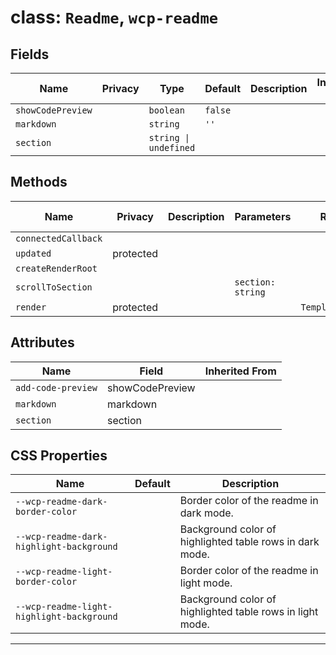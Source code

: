 # class: `Readme`, `wcp-readme`

## Fields

| Name              | Privacy | Type                  | Default | Description | Inherited From |
| ----------------- | ------- | --------------------- | ------- | ----------- | -------------- |
| `showCodePreview` |         | `boolean`             | `false` |             |                |
| `markdown`        |         | `string`              | `''`    |             |                |
| `section`         |         | `string \| undefined` |         |             |                |

## Methods

| Name                | Privacy   | Description | Parameters        | Return           | Inherited From |
| ------------------- | --------- | ----------- | ----------------- | ---------------- | -------------- |
| `connectedCallback` |           |             |                   |                  |                |
| `updated`           | protected |             |                   |                  |                |
| `createRenderRoot`  |           |             |                   |                  |                |
| `scrollToSection`   |           |             | `section: string` |                  |                |
| `render`            | protected |             |                   | `TemplateResult` |                |

## Attributes

| Name               | Field           | Inherited From |
| ------------------ | --------------- | -------------- |
| `add-code-preview` | showCodePreview |                |
| `markdown`         | markdown        |                |
| `section`          | section         |                |

## CSS Properties

| Name                                      | Default | Description                                               |
| ----------------------------------------- | ------- | --------------------------------------------------------- |
| `--wcp-readme-dark-border-color`          |         | Border color of the readme in dark mode.                  |
| `--wcp-readme-dark-highlight-background`  |         | Background color of highlighted table rows in dark mode.  |
| `--wcp-readme-light-border-color`         |         | Border color of the readme in light mode.                 |
| `--wcp-readme-light-highlight-background` |         | Background color of highlighted table rows in light mode. |

<hr/>

